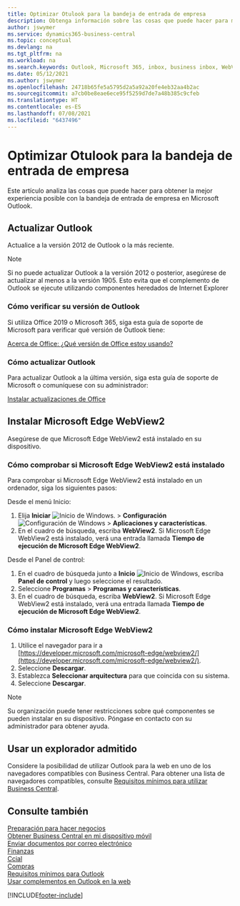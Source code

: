 ```yaml
---
title: Optimizar Otulook para la bandeja de entrada de empresa
description: Obtenga información sobre las cosas que puede hacer para mejorar la experiencia con la bandeja de entrada de empresa en Microsoft Outlook.
author: jswymer
ms.service: dynamics365-business-central
ms.topic: conceptual
ms.devlang: na
ms.tgt_pltfrm: na
ms.workload: na
ms.search.keywords: Outlook, Microsoft 365, inbox, business inbox, WebView2, Edge, addin, add-in
ms.date: 05/12/2021
ms.author: jswymer
ms.openlocfilehash: 24718b65fe5a5795d2a5a92a20fe4eb32aa4b2ac
ms.sourcegitcommit: a7cb0be8eae6ece95f5259d7de7a48b385c9cfeb
ms.translationtype: HT
ms.contentlocale: es-ES
ms.lasthandoff: 07/08/2021
ms.locfileid: "6437496"
---
```

# <a name="optimizing-outlook-for-your-business-inbox"></a>Optimizar Otulook para la bandeja de entrada de empresa 

Este artículo analiza las cosas que puede hacer para obtener la mejor experiencia posible con la bandeja de entrada de empresa en Microsoft Outlook. 

## <a name="update-outlook"></a>Actualizar Outlook

Actualice a la versión 2012 de Outlook o la más reciente.

> [!NOTE]
> Si no puede actualizar Outlook a la versión 2012 o posterior, asegúrese de actualizar al menos a la versión 1905. Esto evita que el complemento de Outlook se ejecute utilizando componentes heredados de Internet Explorer

### <a name="how-to-check-your-version-of-outlook"></a>Cómo verificar su versión de Outlook

Si utiliza Office 2019 o Microsoft 365, siga esta guía de soporte de Microsoft para verificar qué versión de Outlook tiene:  

[Acerca de Office: ¿Qué versión de Office estoy usando?](https://support.microsoft.com/office/about-office-what-version-of-office-am-i-using-932788b8-a3ce-44bf-bb09-e334518b8b19)

### <a name="how-to-update-outlook"></a>Cómo actualizar Outlook

Para actualizar Outlook a la última versión, siga esta guía de soporte de Microsoft o comuníquese con su administrador:

[Instalar actualizaciones de Office](https://support.microsoft.com/office/install-office-updates-2ab296f3-7f03-43a2-8e50-46de917611c5)

## <a name="install-microsoft-edge-webview2"></a>Instalar Microsoft Edge WebView2

Asegúrese de que Microsoft Edge WebView2 está instalado en su dispositivo.

### <a name="how-to-check-if-microsoft-edge-webview2-is-installed"></a>Cómo comprobar si Microsoft Edge WebView2 está instalado 

Para comprobar si Microsoft Edge WebView2 está instalado en un ordenador, siga los siguientes pasos:

Desde el menú Inicio:

1. Elija **Iniciar** ![Inicio de Windows.](media/windows-start-icon.png "Icono de inicio de Windows") > **Configuración** ![Configuración de Windows](media/windows-settings-icon.png "Icono de configuración de Windows") > **Aplicaciones y características**.
2. En el cuadro de búsqueda, escriba **WebView2**. Si Microsoft Edge WebView2 está instalado, verá una entrada llamada **Tiempo de ejecución de Microsoft Edge WebView2**.

Desde el Panel de control:

1. En el cuadro de búsqueda junto a **Inicio** ![Inicio de Windows](media/windows-start-icon.png "Icono de inicio de Windows"), escriba **Panel de control** y luego seleccione el resultado.
2. Seleccione **Programas** > **Programas y características**.
3. En el cuadro de búsqueda, escriba **WebView2**. Si Microsoft Edge WebView2 está instalado, verá una entrada llamada **Tiempo de ejecución de Microsoft Edge WebView2**.

### <a name="how-to-install-microsoft-edge-webview2"></a>Cómo instalar Microsoft Edge WebView2 

1. Utilice el navegador para ir a [https://developer.microsoft.com/microsoft-edge/webview2/](https://developer.microsoft.com/microsoft-edge/webview2/).
2. Seleccione **Descargar**.
3. Establezca **Seleccionar arquitectura** para que coincida con su sistema.
4. Seleccione **Descargar**.

> [!NOTE]
> Su organización puede tener restricciones sobre qué componentes se pueden instalar en su dispositivo. Póngase en contacto con su administrador para obtener ayuda.

## <a name="use-a-supported-browser"></a>Usar un explorador admitido

Considere la posibilidad de utilizar Outlook para la web en uno de los navegadores compatibles con Business Central. Para obtener una lista de navegadores compatibles, consulte [Requisitos mínimos para utilizar Business Central](product-requirements.md#browsers).

## <a name="see-also"></a>Consulte también

[Preparación para hacer negocios](ui-get-ready-business.md)  
[Obtener Business Central en mi dispositivo móvil](install-mobile-app.md)  
[Enviar documentos por correo electrónico](ui-how-send-documents-email.md)  
[Finanzas](finance.md)  
[Ccial](sales-manage-sales.md)  
[Compras](purchasing-manage-purchasing.md)  
[Requisitos mínimos para Outlook](product-requirements.md#outlook)  
[Usar complementos en Outlook en la web](https://support.office.com/article/Using-Add-ins-in-Outlook-on-the-web-8f2ce816-5df4-44a5-958c-f7f9d6dabdce?appver=OWB150)  


[!INCLUDE[footer-include](includes/footer-banner.md)]